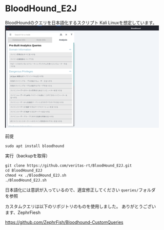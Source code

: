 ﻿# BloodHound_E2J

BloodHoundのクエリを日本語化するスクリプト
Kali Linuxを想定しています。
![](./img.png)

前提
```
sudo apt install bloodhound
```

実行（backupを取得）
```
git clone https://github.com/veritas-rt/BloodHound_E2J.git
cd BloodHound_E2J
chmod +x ./BloodHound_E2J.sh
./BloodHound_E2J.sh
```

日本語化には意訳が入っているので、適宜修正してください
`queries/`フォルダを参照

カスタムクエリは以下のリポジトリのものを使用しました。
ありがとうございます、ZephrFiesh

https://github.com/ZephrFish/Bloodhound-CustomQueries
